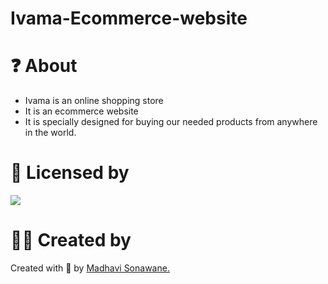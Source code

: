 # Ivama-Ecommerce-website

# ❓ About 
- Ivama is an online shopping store
- It is an ecommerce website 
- It is specially designed for buying our needed products from anywhere in the world.

# 📝 Licensed by 
<img src="https://img.shields.io/github/license/payloadbox/xss-payload-list">

# 👸🏻 Created by 
Created with 🤍 by <a href="https://github.com/CODING-Enthusiast9857" target="_blank">Madhavi Sonawane.</a>

